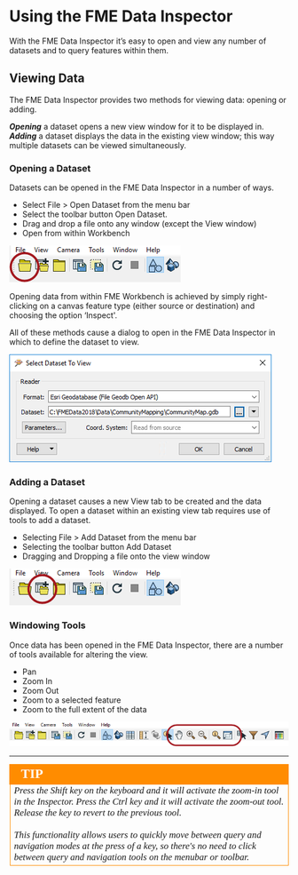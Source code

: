 # Using the FME Data Inspector #

With the FME Data Inspector it’s easy to open and view any number of datasets and to query features within them.

 
## Viewing Data ##
The FME Data Inspector provides two methods for viewing data: opening or adding. 

***Opening*** a dataset opens a new view window for it to be displayed in. ***Adding*** a dataset displays the data in the existing view window; this way multiple datasets can be viewed simultaneously.

### Opening a Dataset ###
Datasets can be opened in the FME Data Inspector in a number of ways.

- Select File > Open Dataset from the menu bar
- Select the toolbar button Open Dataset.
- Drag and drop a file onto any window (except the View window)
- Open from within Workbench

![](./Images/Img1.032.DIOpenDataset.png)

Opening data from within FME Workbench is achieved by simply right-clicking on a canvas feature type (either source or destination) and choosing the option ‘Inspect'.

All of these methods cause a dialog to open in the FME Data Inspector in which to define the dataset to view.

![](./Images/Img1.033.DIOpenDatasetDialog.png)

### Adding a Dataset ###
Opening a dataset causes a new View tab to be created and the data displayed. To open a dataset within an existing view tab requires use of tools to add a dataset.

- Selecting File > Add Dataset from the menu bar
- Selecting the toolbar button Add Dataset
- Dragging and Dropping a file onto the view window

![](./Images/Img1.034.DIAddDataset.png)

### Windowing Tools ###
Once data has been opened in the FME Data Inspector, there are a number of tools available for altering the view.

- Pan
- Zoom In
- Zoom Out
- Zoom to a selected feature
- Zoom to the full extent of the data

![](./Images/Img1.035.DIWindowTools.png)

---

<!--Tip Section--> 

<table style="border-spacing: 0px">
<tr>
<td style="vertical-align:middle;background-color:darkorange;border: 2px solid darkorange">
<i class="fa fa-info-circle fa-lg fa-pull-left fa-fw" style="color:white;padding-right: 12px;vertical-align:text-top"></i>
<span style="color:white;font-size:x-large;font-weight: bold;font-family:serif">TIP</span>
</td>
</tr>

<tr>
<td style="border: 1px solid darkorange">
<span style="font-family:serif; font-style:italic; font-size:larger">
Press the Shift key on the keyboard and it will activate the zoom-in tool in the Inspector.
Press the Ctrl key and it will activate the zoom-out tool. Release the key to revert to the previous tool.
<br><br>
This functionality allows users to quickly move between query and navigation modes at the press of a key, so there's no need to click between query and navigation tools on the menubar or toolbar.
</span>
</td>
</tr>
</table>